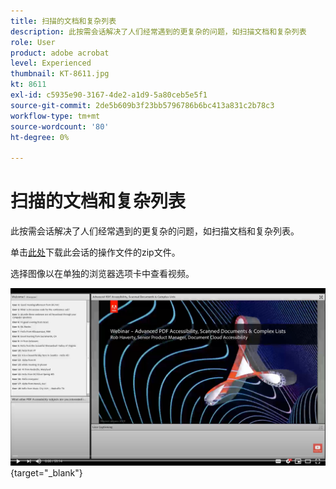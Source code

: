 ```yaml
---
title: 扫描的文档和复杂列表
description: 此按需会话解决了人们经常遇到的更复杂的问题，如扫描文档和复杂列表
role: User
product: adobe acrobat
level: Experienced
thumbnail: KT-8611.jpg
kt: 8611
exl-id: c5935e90-3167-4de2-a1d9-5a80ceb5e5f1
source-git-commit: 2de5b609b3f23bb5796786b6bc413a831c2b78c3
workflow-type: tm+mt
source-wordcount: '80'
ht-degree: 0%

---
```


# 扫描的文档和复杂列表

此按需会话解决了人们经常遇到的更复杂的问题，如扫描文档和复杂列表。

单击[此处](../assets/accessibilitysession4.zip)下载此会话的操作文件的zip文件。

选择图像以在单独的浏览器选项卡中查看视频。

[![会话4视频](../assets/Accessibilitysession4_YT.png)](https://youtu.be/RuBk6DqJBFc){target=&quot;_blank&quot;}

